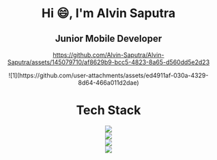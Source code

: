 <h1 align="center">Hi 😄, I'm Alvin Saputra</h1>
<h2 align="center"> Junior Mobile Developer </h2>
<div align="center">

https://github.com/Alvin-Saputra/Alvin-Saputra/assets/145079710/af8629b9-bcc5-4823-8a65-d560dd5e2d23
</div>

<div align="center">
![1](https://github.com/user-attachments/assets/ed4911af-030a-4329-8d64-466a011d2dae)
</div>



<h1 align="center">Tech Stack</h1>

<p align="center">
  <a href="https://skillicons.dev">
    <img src="https://skillicons.dev/icons?i=html,css,js,tailwind,bootstrap,react"/>
    <br>
    <img src="https://skillicons.dev/icons?i=flutter,dart,php,kotlin,mysql,androidstudio" />
    <br>
    <img src="https://skillicons.dev/icons?i=firebase,git,github,figma,vite,cpp" />
    <br>
    <img src="https://skillicons.dev/icons?i=java,python" />
  </a>
</p>

<!--
**Alvin-Saputra/Alvin-Saputra** is a ✨ _special_ ✨ repository because its `README.md` (this file) appears on your GitHub profile.

Here are some ideas to get you started:

- 🔭 I’m currently working on ...
- 🌱 I’m currently learning ...
- 👯 I’m looking to collaborate on ...
- 🤔 I’m looking for help with ...
- 💬 Ask me about ...
- 📫 How to reach me: ...
- 😄 Pronouns: ...
- ⚡ Fun fact: ...
-->
